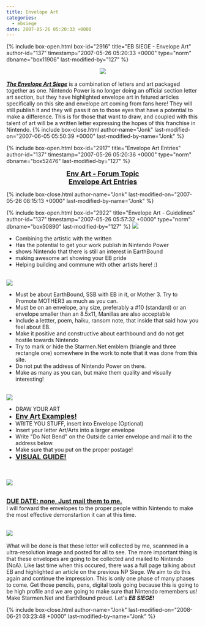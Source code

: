 ```yaml
---
title: Envelope Art
categories:
  - ebsiege
date: 2007-05-26 05:20:33 +0000
---
```

{% include box-open.html box-id="2916" title="EB SIEGE - Envelope Art" author-id="137" timestamp="2007-05-26 05:20:33 +0000" type="norm" dbname="box11906" last-modified-by="127" %}
<center><a href="http://starmen.net/forum/?t=msg&amp;th=33499"><img src="http://jonk.fobby.net/smn/ebs/banners/ebs_banner_envart_l.png" border="0" /></a></center><br />
<a href="http://starmen.net/forum/?t=msg&amp;th=33499"><b><i>The Envelope Art Siege</i></b></a> is a combination of letters and art packaged together as one. Nintendo Power is no longer doing an official section letter art section, but they have highlighted envelope art in fetured articles specifically on this site and envelope art coming from fans here! They will still publish it and they will pass it on to those eyes that have a potential to make a difference. This is for those that want to draw, and coupled with this talent of art will be a written letter expressing the hopes of this franchise in Nintendo.
{% include box-close.html author-name="Jonk" last-modified-on="2007-06-05 05:50:39 +0000" last-modified-by-name="Jonk" %}

{% include box-open.html box-id="2917" title="Envelope Art Entries" author-id="137" timestamp="2007-05-26 05:20:36 +0000" type="norm" dbname="box52476" last-modified-by="127" %}
<table1 />
<center><a href="http://starmen.net/forum/?t=msg&th=33499"><b><u><font size="4">Env Art - Forum Topic</font></u></b></a></center>
<table2 />
<center><a href="/ebsiege/envart/entries/index.php"><b><u><font size="4">Envelope Art Entries</font></u></b></a></center>
<table3 />

{% include box-close.html author-name="Jonk" last-modified-on="2007-05-26 08:15:13 +0000" last-modified-by-name="Jonk" %}

{% include box-open.html box-id="2922" title="Envelope Art - Guidelines" author-id="137" timestamp="2007-05-26 05:57:32 +0000" type="norm" dbname="box50890" last-modified-by="127" %}
<img src="http://jonk.fobby.net/smn/ebs/banners/ebs_banner_sub_goal.png" /><br />
<ul>
<li>Combining the artistic with the written</li>
<li>Has the potential to get your work publish in Nintendo Power</li>
<li>shows Nintendo that there is still an interest in EarthBound</li>
<li>making awesome art showing your EB pride</li>
<li>Helping building and commune with other artists here! :)</li>
</ul>
<br />
<img src="http://jonk.fobby.net/smn/ebs/banners/ebs_banner_sub_guidelines.png" /><br />
<ul>
<li>Must be about EarthBound, SSB with EB in it, or Mother 3. Try to Promote MOTHER3 as much as you can.</li>
<li>Must be on an envelope, any size, preferably a #10 (standard) or an envelope smaller than an 8.5x11, Manillas are also acceptable</li>
<li>Include a lettter, poem, haiku, ransom note, that inside that said how you feel about EB. </li>
<li>Make it positive and constructive about earthbound and do not get hostile towards Nintendo</li>
<li>Try to mark or hide the Starmen.Net emblem (triangle and three rectangle one) somewhere in the work to note that it was done from this site.</li>
<li>Do not put the address of Nintendo Power on there.</li>
<li>Make as many as you can, but make them quality and visually interesting!</li>
</ul><br />
<img src="http://jonk.fobby.net/smn/ebs/banners/ebs_banner_sub_whattodo.png" /><br />
<ul>
<li>DRAW YOUR ART</li>
<li><a href="http://starmen.net/ebsiege/envart/entries/index.php"><b><u><font size="4">Env Art Examples!</font></u></b></a></li>
<li>WRITE YOU STUFF, insert into Envelope (Optional)</li>
<li>Insert your letter Art/Arts into a larger envelope</li>
<li>Write &quot;Do Not Bend&quot; on the Outside carrier envelope and mail it to the address below.</li>
<li>Make sure that you put on the proper postage!</li>
<li><a href="http://jonk.fobby.net/smn/ebs/envart/jonkexample.jpg"><b><u><font size="4">VISUAL GUIDE!</font></u></b></a></li>
</ul>
<br /><br />
<img src="http://jonk.fobby.net/smn/ebs/banners/ebs_banner_sub_duedates.png" /><br /><br />

<font size="3"><u><b>DUE DATE: none, Just mail them to me. </b></u></font><br />
I will forward the emvelopes to the proper people within Nintendo to make the most effective demonstartion it can at this time.<br />
<br />

<img src="http://jonk.fobby.net/smn/ebs/banners/ebs_banner_sub_effects.png" /><br /><br />
<contentbox>What will be done is that these letter will collected by me, scannned in a ultra-resolution image and posted for all to see. The more important thing is that these envelopes are going to be collected and mailed to Nintendo (NoA). Like last time when this occured, there was a full page talking about EB and highlighted an article on the previous NP Siege. We aim to do this again and continue the impression. This is only one phase of many phases to come. Get those pencils, pens, digital tools going because this is going to be high profile and we are going to make sure that Nintendo remembers us! Make Starmen.Net and EarthBound proud. Let's <b><i>EB SIEGE!</i></b>

{% include box-close.html author-name="Jonk" last-modified-on="2008-06-21 03:23:48 +0000" last-modified-by-name="Jonk" %}

